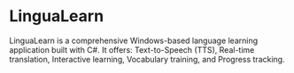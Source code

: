 # LinguaLearn
LinguaLearn is a comprehensive Windows-based language learning application built with C#. It offers:  Text-to-Speech (TTS), Real-time translation, Interactive learning, Vocabulary training, and Progress tracking.
